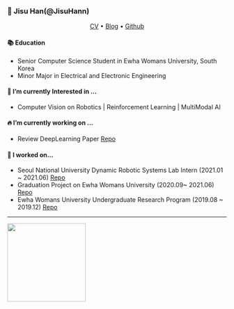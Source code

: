 ### 👋 Jisu Han(@JisuHann)
<p align="center">
<a href = "https://drive.google.com/file/d/1cZKUK7A1xsKNTGxQ9MkOu9oB1FgaOo4K/view?usp=sharing">CV</a> •
  <a href="https://jisuhan.tistory.com">Blog</a> •
  <a href="https://github.com/JisuHann">Github</a> 
</p>

#### 📚 Education
- Senior Computer Science Student in Ewha Womans University, South Korea
- Minor Major in Electrical and Electronic Engineering

#### 🌱 I’m currently Interested in ...
- Computer Vision on Robotics | Reinforcement Learning | MultiModal AI

#### 🔥 I’m currently working on ...
<!--- KAIST Intelligent Mobile Manipulation Lab Intern (2021.07 ~ Present)-->
- Review DeepLearning Paper [Repo](https://github.com/JisuHann/Deep-Learning-Repo)

#### 🔭 I worked on...
- Seoul National University Dynamic Robotic Systems Lab Intern (2021.01 ~ 2021.06) [Repo](https://github.com/JisuHann/Point-Cloud-Grasp)
- Graduation Project on Ewha Womans University (2020.09~ 2021.06) [Repo](https://github.com/MEME-Phoenix/Autonomous-Driving-Cart-MEME)
- Ewha Womans University Undergraduate Research Program (2019.08 ~ 2019.12) [Repo](https://github.com/JisuHann/Point-Cloud-Grasp)
  
---
<a href="#">
  <img src="https://github-readme-stats.vercel.app/api?username=JisuHann&theme=react&show_icons=true" height="180px">
</a>
<!--<a href="#">
  <img src="https://github-readme-stats.vercel.app/api/top-langs/?username=JisuHann&theme=react&exclude_repo=Jagi,assignment&layout=compact" height="180px">
</a>  


[![Solved.ac프로필](http://mazassumnida.wtf/api/v2/generate_badge?boj=js8662)](https://solved.ac/js8662)

**JisuHann/JisuHann** is a ✨ _special_ ✨ repository because its `README.md` (this file) appears on your GitHub profile.

Here are some ideas to get you started:

- 🔭 I’m currently working on ...
- 🌱 I’m currently learning ...
- 👯 I’m looking to collaborate on ...
- 🤔 I’m looking for help with ...
- 💬 Ask me about ...
- 📫 How to reach me: ...
- 😄 Pronouns: ...
- ⚡ Fun fact: ...
-->

